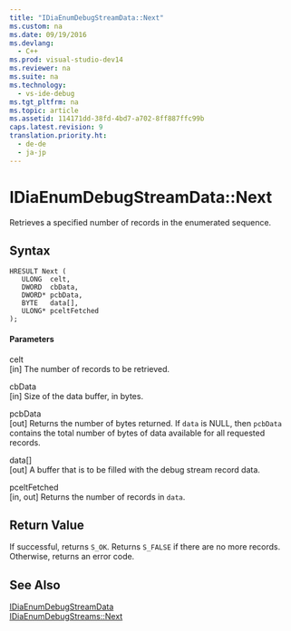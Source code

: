 ```yaml
---
title: "IDiaEnumDebugStreamData::Next"
ms.custom: na
ms.date: 09/19/2016
ms.devlang: 
  - C++
ms.prod: visual-studio-dev14
ms.reviewer: na
ms.suite: na
ms.technology: 
  - vs-ide-debug
ms.tgt_pltfrm: na
ms.topic: article
ms.assetid: 114171dd-38fd-4bd7-a702-8ff887ffc99b
caps.latest.revision: 9
translation.priority.ht: 
  - de-de
  - ja-jp
---
```

# IDiaEnumDebugStreamData::Next
Retrieves a specified number of records in the enumerated sequence.  
  
## Syntax  
  
```cpp#  
HRESULT Next (   
   ULONG  celt,  
   DWORD  cbData,  
   DWORD* pcbData,  
   BYTE   data[],  
   ULONG* pceltFetched  
);  
```  
  
#### Parameters  
 celt  
 [in] The number of records to be retrieved.  
  
 cbData  
 [in] Size of the data buffer, in bytes.  
  
 pcbData  
 [out] Returns the number of bytes returned. If `data` is NULL, then `pcbData` contains the total number of bytes of data available for all requested records.  
  
 data[]  
 [out] A buffer that is to be filled with the debug stream record data.  
  
 pceltFetched  
 [in, out] Returns the number of records in `data`.  
  
## Return Value  
 If successful, returns `S_OK`. Returns `S_FALSE` if there are no more records. Otherwise, returns an error code.  
  
## See Also  
 [IDiaEnumDebugStreamData](../vs140/IDiaEnumDebugStreamData.md)   
 [IDiaEnumDebugStreams::Next](../vs140/IDiaEnumDebugStreams--Next.md)
